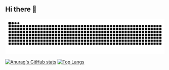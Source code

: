 ## Hi there 👋


<!--
**KiWiTChen/KiWiTChen** is a ✨ _special_ ✨ repository because its `README.md` (this file) appears on your GitHub profile.

Here are some ideas to get you started:

- 🔭 I’m currently working on ...
- 🌱 I’m currently learning ...
- 👯 I’m looking to collaborate on ...
- 🤔 I’m looking for help with ...
- 💬 Ask me about ...
- 📫 How to reach me: ...
- 😄 Pronouns: ...
- ⚡ Fun fact: ...
-->

<picture>
  <source media="(prefers-color-scheme: dark)" srcset="https://github.com/KiWiTChen/KiWiTChen/blob/output/github-snake-dark.svg" />
  <source media="(prefers-color-scheme: light)" srcset="https://github.com/KiWiTChen/KiWiTChen/blob/output/github-snake.svg" />
  <img alt="github-snake" src="github-snake.svg" />
</picture>

[![Anurag's GitHub stats](https://github-readme-stats.vercel.app/api?username=KiWiTChen&count_private=true&show_icons=true)](https://github.com/anuraghazra/github-readme-stats)
[![Top Langs](https://github-readme-stats.vercel.app/api/top-langs/?username=KiWiTChen&donut-vertical)](https://github.com/anuraghazra/github-readme-stats)
